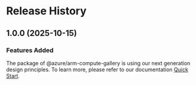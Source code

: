 # Release History
    
## 1.0.0 (2025-10-15)

### Features Added

The package of @azure/arm-compute-gallery is using our next generation design principles. To learn more, please refer to our documentation [Quick Start](https://aka.ms/azsdk/js/mgmt/quickstart).
